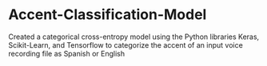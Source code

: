# Accent-Classification-Model
Created a categorical cross-entropy model using the Python libraries Keras, Scikit-Learn, and Tensorflow to categorize the accent of an input voice recording file as Spanish or English
